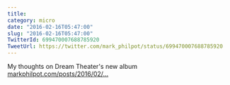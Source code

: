 ```yaml
---
title: 
category: micro
date: "2016-02-16T05:47:00"
slug: "2016-02-16T05:47:00"
TwitterId: 699470007688785920
TweetUrl: https://twitter.com/mark_philpot/status/699470007688785920
---
```


My thoughts on Dream Theater's new album
[markphilpot.com/posts/2016/02/…](https://markphilpot.com/posts/2016/02/15/dream_theater_astonishing/)
